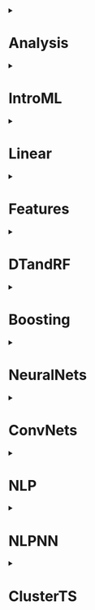 <details>
<summary><h1>Analysis</h1></summary>
<details>
<summary><h2>Ближайший элемент</h2></summary>
Реализуйте функцию, принимающую на вход непустой тензор (может быть многомерным) $X$ и некоторое число $a$ и возвращающую ближайший к числу элемент тензора. Если ближайших несколько - выведите минимальный из ближайших. (Вернуть нужно само число, а не индекс числа!)

### Sample
#### Input:
```python
X = np.array([[ 1,  2, 13],
              [15,  6,  8],
              [ 7, 18,  9]])
a = 7.2
```
#### Output:
```python
7
```
[Solution:](./Отборочный/MTS-строки.py)
```python
import numpy as np

def nearest_value(X: np.ndarray, a: float) -> float:
    return X[np.abs(X - a) == np.abs(X - a).min()].min()
```
</details>
<details>
<summary><h2>Сортировка чисел</h2></summary>
Дан одномерный массив целых чисел. Необходимо отсортировать в нем только числа, которые делятся на $2$. При этом начальный массив изменять нельзя.

### Sample
#### Input:
```python
A = np.array([43, 66, 34, 55, 78, 105, 2])
```
#### Output:
```python
array([ 43,   2,  34,  55,  66, 105,  78])
```
[Solution:](./Отборочный/MTS-строки.py)
```python
import numpy as np

def sort_evens(A: np.ndarray) -> np.ndarray:
    b = A.copy()
    b[b % 2 == 0] = np.sort(b[b % 2 == 0])
    return b
```
</details>
<details>
<summary><h2>Страшные маски</h2></summary>
Даны трехмерный тензор размерности $X(n, k, k)$, состоящий из $0$ или $1$, или $n$ картинок $k \times k$. Нужно применить к нему указанную маску размерности $(k, k)$: В случае, если биты в маске и картинке совпадают, то результирующий бит должен быть равен $0$, иначе $1$.

### Sample
#### Input:
```python
X = np.array([
              [[ 1, 0, 1],
               [ 1, 1, 1],
               [ 0, 0, 1]],
             
              [[ 1, 1, 1],
               [ 1, 1, 1],
               [ 1, 1, 1]]
            ])
mask = np.array([[1, 1, 0],
                 [1, 1, 0],
                 [1, 1, 0]])
```
#### Output:
```python
array([[[0, 1, 1],
        [0, 0, 1],
        [1, 1, 1]],

       [[0, 0, 1],
        [0, 0, 1],
        [0, 0, 1]]])
```
[Solution:](./Отборочный/MTS-строки.py)
```python
import numpy as np

def tensor_mask(X: np.ndarray, mask: np.ndarray) -> np.ndarray:
    return np.where(X == mask, 0, 1)
```
ИЛИ
```python
import numpy as np

def tensor_mask(X: np.ndarray, mask: np.ndarray) -> np.ndarray:
    return np.bitwise_xor(X, mask)
```
</details>
<details>
<summary><h2>Сумма цифр в массиве</h2></summary>
На вход подается `np.ndarray` c натуральными числами. Надо получить массив сумм цифр в этих числах.

### Sample
#### Input:
```python
a = np.array([1241, 354, 121])
```
#### Output:
```python
array([ 8, 12, 4])
```
[Solution:](./Отборочный/MTS-строки.py)
```python
import numpy as np

def num_sum(a: np.ndarray) -> np.ndarray:
  digits = np.array(list(''.join(np.char.mod('%d', a)))).astype(int)
  return np.add.reduceat(digits, np.r_[0, np.char.str_len(np.char.mod('%d', a)).cumsum()[:-1]])
```
</details>
<details>
<summary><h2>Чистка NaN-ов</h2></summary>
Одна из важных проблем данных - пустые значения. В *numpy* и *pandas* они обычно объявляются специальным типом ```np.nan```. В реальных задачах нам часто нужно что-то сделать с этими значениями. Например заменить на 0, среднее или медиану.

Реализуйте функцию, которая во входной вещественной матрице ```X``` находит все значения ```nan``` и заменяет их на **медиану** остальных элементов столбца. Если все элементы столбца матрицы ```nan```, то заполняем столбец нулями.

### Sample
#### Input:
```python
X = np.array([[np.nan,      4,  np.nan],
              [np.nan, np.nan,       8],
              [np.nan,      5,  np.nan]])
```
#### Output:
```python
array([[0. , 4. , 8. ],
       [0. , 4.5, 8. ],
       [0. , 5. , 8. ]])
```
[Solution:](./Отборочный/MTS-строки.py)
```python
import numpy as np

def replace_nans(X: np.ndarray) -> np.ndarray:
    Y = X.copy()
    m = np.nanmedian(Y, axis=0)
    m[np.isnan(m)] = 0
    Y[np.isnan(Y)] = np.take(m, np.where(np.isnan(Y))[1])
    return Y
```
</details>
<details>
<summary><h2>Бухгалтерия зоопарка</h2></summary>
Вам на вход подается словарь, где ключ - это тип животного, а значение - словарь с признаками этого животного, где ключ - тип признака, а значение - значение признака (Типичный json проще говоря). Наименования признаков животного - всегда строки. Значения признаков - любой из типов pandas.

Вам следует создать табличку, где по строчкам будут идти животные, а по колонкам - их признаки, которая удовлетворяет следующим условиям:

* Тип животного нужно выделить в отдельную колонку `Type`
* Строки отсортированы по типу животного в алфавитном порядке
* Колонки отсортированы в алфавитном порядке, кроме колонки `Type` - она первая
* Индексы строк - ряд натуральных чисел начиная с 0 без пропусков

Имейте в виду, что признаки у двух животных могут не совпадать, значит незаполненные данные нужно заполнить `Nan` значением.

Верните на выходе табличку(`DataFrame`), в которой отсутствуют Nan значения. При этом могут отсутствовать некоторые признаки, но животные должны присутствовать **все**. Изначальные типы значений из словаря: `int64`, `float64`, `bool` и.т.д. должны сохраниться и в конечной табличке, а не превратиться в `object`-ы. (От удаляемых признаков этого, очевидно, не требуется).

### Sample
#### Input:
```python
ZOO = {
        'cat':{'color':'black', 'tail_len': 50, 'injured': False}, 
        'dog':{'age': 6, 'tail_len': 30.5, 'injured': True}
      }
```
#### Output:

|  | Type | injured |tail_len |
|--|----|--------|-------|
|0 | cat |  False | 50.0 |
|1 | dog |  True  | 30.5  |

[Solution:](./Отборочный/MTS-строки.py)
```python
import pandas as pd

def ZOOtable(zoo: dict) -> pd.DataFrame:
  df = pd.DataFrame(zoo).T.apply(pd.to_numeric, errors='ignore').dropna(axis=1).reset_index().rename(columns={'index': 'Type'}).sort_values(by = 'Type').reset_index(drop=True)
  return df.reindex(sorted(df.columns), axis=1)
```
</details>
</details>
<details>
<summary><h1>IntroML</h1></summary>
</details>
<details>
<summary><h1>Linear</h1></summary>
</details>
<details>
<summary><h1>Features</h1></summary>
</details>
<details>
<summary><h1>DTandRF</h1></summary>
</details>
<details>
<summary><h1>Boosting</h1></summary>
</details>
<details>
<summary><h1>NeuralNets</h1></summary>
</details>
<details>
<summary><h1>ConvNets</h1></summary>
</details>
<details>
<summary><h1>NLP</h1></summary>
</details>
<details>
<summary><h1>NLPNN</h1></summary>
</details>
<details>
<summary><h1>ClusterTS</h1></summary>
</details>
